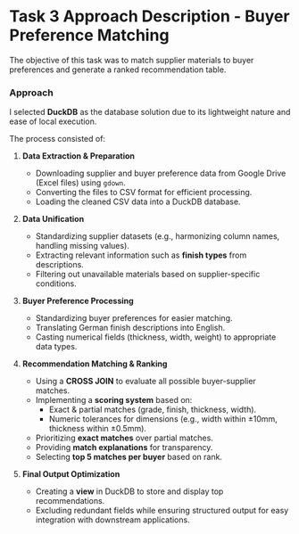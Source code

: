 # Task 3 Approach Description - Buyer Preference Matching

The objective of this task was to match supplier materials to buyer preferences and generate a ranked recommendation table.  

### **Approach**  
I selected **DuckDB** as the database solution due to its lightweight nature and ease of local execution.  

The process consisted of:  
1. **Data Extraction & Preparation**  
   - Downloading supplier and buyer preference data from Google Drive (Excel files) using `gdown`.  
   - Converting the files to CSV format for efficient processing.  
   - Loading the cleaned CSV data into a DuckDB database.  

2. **Data Unification**  
   - Standardizing supplier datasets (e.g., harmonizing column names, handling missing values).  
   - Extracting relevant information such as **finish types** from descriptions.  
   - Filtering out unavailable materials based on supplier-specific conditions.  

3. **Buyer Preference Processing**  
   - Standardizing buyer preferences for easier matching.  
   - Translating German finish descriptions into English.  
   - Casting numerical fields (thickness, width, weight) to appropriate data types.  

4. **Recommendation Matching & Ranking**  
   - Using a **CROSS JOIN** to evaluate all possible buyer-supplier matches.  
   - Implementing a **scoring system** based on:  
     - Exact & partial matches (grade, finish, thickness, width).  
     - Numeric tolerances for dimensions (e.g., width within ±10mm, thickness within ±0.5mm).  
   - Prioritizing **exact matches** over partial matches.  
   - Providing **match explanations** for transparency.  
   - Selecting **top 5 matches per buyer** based on rank.  

5. **Final Output Optimization**  
   - Creating a **view** in DuckDB to store and display top recommendations.  
   - Excluding redundant fields while ensuring structured output for easy integration with downstream applications.  
